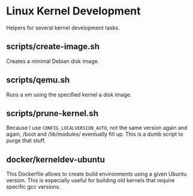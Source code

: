 # Linux Kernel Development

Helpers for several kernel development tasks.

## scripts/create-image.sh

Creates a minimal Debian disk image.

## scripts/qemu.sh

Runs a vm using the specified kernel a disk image.

## scripts/prune-kernel.sh

Because I use `CONFIG_LOCALVERSION_AUTO`, not the same version again and again,
/boot and /lib/modules/ eventually fill up. This is a dumb script to purge that
stuff.

## docker/kerneldev-ubuntu

This Dockerfile allows to create build environments using a given Ubuntu
version. This is especially useful for building old kernels that require
specific gcc versions.
